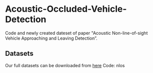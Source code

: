 # Acoustic-Occluded-Vehicle-Detection
Code and newly created dateset of paper "Acoustic Non-line-of-sight Vehicle Approaching and Leaving Detection”.

## Datasets
Our full datasets can be downloaded from [here](https://pan.baidu.com/s/1z1hGTyfptad_Qwa_4F4tiA) Code: nlos
